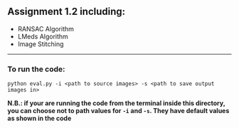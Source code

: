 ## Assignment 1.2 including:
* RANSAC Algorithm
* LMeds Algorithm
* Image Stitching
------------

### To run the code:
``` python eval.py -i <path to source images> -s <path to save output images in> ```

**N.B.: if your are running the code from the terminal inside this directory, you can choose not to path values for ```-i``` and ```-s```. They have default values as shown in the code**